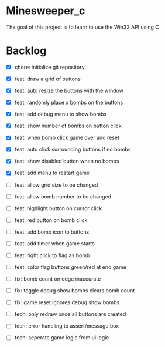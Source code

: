 # Minesweeper_c

The goal of this project is to learn to use the Win32 API using C

# Backlog

- [x] chore: initialize git repository
- [x] feat: draw a grid of buttons
- [x] feat: auto resize the buttons with the window
- [x] feat: randomly place x bombs on the buttons
- [x] feat: add debug menu to show bombs
- [x] feat: show number of bombs on button click
- [x] feat: when bomb click game over and reset
- [x] feat: auto click surrounding buttons if no bombs
- [x] feat: show disabled button when no bombs
- [x] feat: add menu to restart game
- [ ] feat: allow grid size to be changed
- [ ] feat: allow bomb number to be changed
- [ ] feat: highlight button on cursor click
- [ ] feat: red button on bomb click
- [ ] feat: add bomb icon to buttons
- [ ] feat: add timer when game starts
- [ ] feat: right click to flag as bomb
- [ ] feat: color flag buttons green/red at end game

- [ ] fix: bomb count on edge inaccurate
- [ ] fix: toggle debug show bombs clears bomb count
- [ ] fix: game reset ignores debug show bombs

- [ ] tech: only redraw once all buttons are created
- [ ] tech: error handling to assert/message box
- [ ] tech: seperate game logic from ui logic
